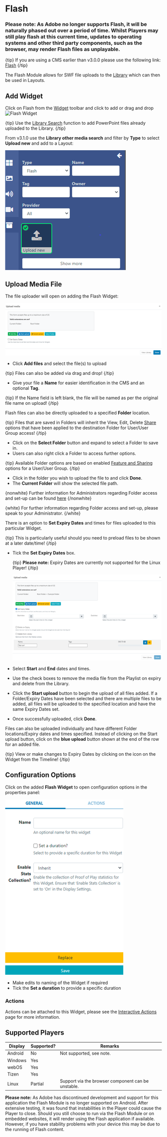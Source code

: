 <!--toc=widgets-->

# Flash

### Please note: As Adobe no longer supports Flash, it will be naturally phased out over a period of time. Whilst Players may still play flash at this current time, updates to operating systems and other third party components, such as the browser, may render Flash files as unplayable.

{tip}
If you are using a CMS earlier than v3.0.0 please use the following link: [Flash](media_module_flash_2.html)
{/tip}

The Flash Module allows for SWF file uploads to the [Library](media_library.html) which can then be used in Layouts.

## Add Widget

Click on Flash from the [Widget](layouts_widgets.html) toolbar and click to add or drag and drop ![Flash Widget](img/v2_media_flash_widget.png)

{tip}
Use the [Library Search](layouts_library_search.html) function to add PowerPoint files already uploaded to the Library.
{/tip}


From v3.1.0 use the **Library other media search** and filter by **Type** to select **Upload new** and add to a Layout:

![Upload New](img/v3.1_media_flash_uploadnew.png)

## Upload Media File

The file uploader will open on adding the Flash Widget:

![Flash Add](img\v3_media_flash_upload.png)

- Click **Add files** and select the file(s) to upload

{tip}
Files can also be added via drag and drop!
{/tip}

- Give your file a **Name** for easier identification in the CMS and an optional **Tag**.

{tip}
If the Name field is left blank, the file will be named as per the original file name on upload!
{/tip}

Flash files can also be directly uploaded to a specified **Folder** location.

{tip}
Files that are saved in Folders will inherit the View, Edit, Delete [Share](users_features_and_sharing.html) options that have been applied to the destination Folder for User/User Group access!
{/tip}

- Click on the **Select Folder** button and expand to select a Folder to save in.
- Users can also right click a Folder to access further options.

{tip}
Available Folder options are based on enabled [Feature and Sharing](users_features_and_sharing.html) options for a User/User Group.
{/tip}

- Click in the folder you wish to upload the file to and click **Done**.
- The **Current Folder** will show the selected file path.

{nonwhite}
Further information for Administrators regarding Folder access and set-up can be found [here](https://xibo.org.uk/docs/setup/folders-administration)
{/nonwhite}

{white}
For further information regarding Folder access and set-up, please speak to your Administrator.
{/white}

There is an option to **Set Expiry Dates** and times for files uploaded to this particular Widget.

{tip}
This is particularly useful should you need to preload files to be shown at a later date/time!
{/tip}

- Tick the **Set Expiry Dates** box.

  {tip}
  **Please note:** Expiry Dates are currently not supported for the Linux Player!
  {/tip}

  ![Expiry Dates](img\v3_media_flash_expiry_dates.png)

- Select **Start** and **End** dates and times.

- Use the check boxes to remove the media file from the Playlist on expiry and delete from the Library.

- Click the **Start upload** button to begin the upload of all files added. If a Folder/Expiry Dates have been selected and there are multiple files to be added, all files will be uploaded to the specified location and have the same Expiry Dates set.


- Once successfully uploaded, click **Done**.

Files can also be uploaded individually and have different Folder locations/Expiry dates and times specified.
Instead of clicking on the Start upload button, click on the **blue upload** button shown at the end of the row for an added file. 

{tip}
View or make changes to Expiry Dates by clicking on the icon on the Widget from the Timeline!
{/tip}

## Configuration Options

Click on the added **Flash Widget** to open configuration options in the properties panel:

![Edit Options](img\v3.1_media_modules_flash.png)

- Make edits to naming of the Widget if required
- Tick the **Set a duration** to provide a specific duration

### Actions

Actions can be attached to this Widget, please see the [Interactive Actions](layouts_interactive_actions.html) page for more information.

## Supported Players

| Display | Supported? | Remarks                                            |
| ------- | ---------- | -------------------------------------------------- |
| Android | No         | Not supported, see note.                           |
| Windows | Yes        |                                                    |
| webOS   | Yes        |                                                    |
| Tizen   | Yes        |                                                    |
| Linux   | Partial    | Support via the browser component can be unstable. |

**Please note:** As Adobe has discontinued development and support for this application the Flash Module is no longer supported on Android. After extensive testing, it was found that instabilities in the Player could cause the Player to close. Should you still choose to run via the Flash Module or on embedded websites, it will render using the Flash application if available. However, if you have stability problems with your device this may be due to the running of Flash content.

